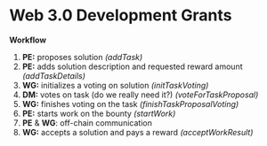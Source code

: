 # Web 3.0 Development Grants

**Workflow**

1. **PE:** proposes solution *(addTask)*
2. **PE:** adds solution description and requested reward amount *(addTaskDetails)*
3. **WG:** initializes a voting on solution *(initTaskVoting)*
4. **DM:** votes on task (do we really need it?) *(voteForTaskProposal)*
5. **WG:** finishes voting on the task *(finishTaskProposalVoting)*
6. **PE:** starts work on the bounty *(startWork)*
7. **PE** & **WG**: off-chain communication
8. **WG:** accepts a solution and pays a reward *(acceptWorkResult)*
